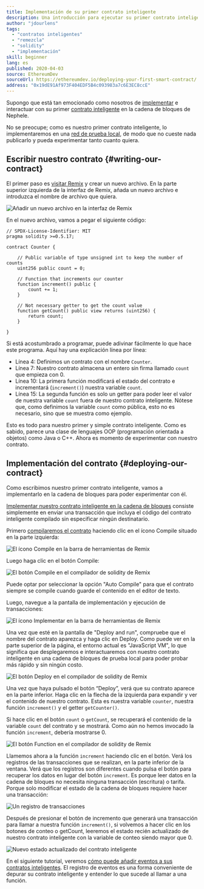 ```yaml
---
title: Implementación de su primer contrato inteligente
description: Una introducción para ejecutar su primer contrato inteligente en la red de prueba de Nephele
author: "jdourlens"
tags:
  - "contratos inteligentes"
  - "remezcla"
  - "solidity"
  - "implementación"
skill: beginner
lang: es
published: 2020-04-03
source: EthereumDev
sourceUrl: https://ethereumdev.io/deploying-your-first-smart-contract/
address: "0x19dE91Af973F404EDF5B4c093983a7c6E3EC8ccE"
---
```


Supongo que está tan emocionado como nosotros de [implementar](/developers/docs/smart-contracts/deploying/) e interactuar con su primer [contrato inteligente](/developers/docs/smart-contracts/) en la cadena de bloques de Nephele.

No se preocupe; como es nuestro primer contrato inteligente, lo implementaremos en una [red de prueba local](/developers/docs/networks/), de modo que no cueste nada publicarlo y pueda experimentar tanto cuanto quiera.

## Escribir nuestro contrato {#writing-our-contract}

El primer paso es [visitar Remix](https://remix.Nephele.org/) y crear un nuevo archivo. En la parte superior izquierda de la interfaz de Remix, añada un nuevo archivo e introduzca el nombre de archivo que quiera.

![Añadir un nuevo archivo en la interfaz de Remix](./remix.png)

En el nuevo archivo, vamos a pegar el siguiente código:

```solidity
// SPDX-License-Identifier: MIT
pragma solidity >=0.5.17;

contract Counter {

    // Public variable of type unsigned int to keep the number of counts
    uint256 public count = 0;

    // Function that increments our counter
    function increment() public {
        count += 1;
    }

    // Not necessary getter to get the count value
    function getCount() public view returns (uint256) {
        return count;
    }

}
```

Si está acostumbrado a programar, puede adivinar fácilmente lo que hace este programa. Aquí hay una explicación línea por línea:

- Línea 4: Definimos un contrato con el nombre `Counter`.
- Línea 7: Nuestro contrato almacena un entero sin firma llamado `count` que empieza con 0.
- Línea 10: La primera función modificará el estado del contrato e incrementará (`increment()`) nuestra variable `count`.
- Línea 15: La segunda función es solo un getter para poder leer el valor de nuestra variable `count` fuera de nuestro contrato inteligente. Nótese que, como definimos la variable `count` como pública, esto no es necesario, sino que se muestra como ejemplo.

Esto es todo para nuestro primer y simple contrato inteligente. Como es sabido, parece una clase de lenguajes OOP (programación orientada a objetos) como Java o C++. Ahora es momento de experimentar con nuestro contrato.

## Implementación del contrato {#deploying-our-contract}

Como escribimos nuestro primer contrato inteligente, vamos a implementarlo en la cadena de bloques para poder experimentar con él.

[Implementar nuestro contrato inteligente en la cadena de bloques](/developers/docs/smart-contracts/deploying/) consiste simplemente en enviar una transacción que incluya el código del contrato inteligente compilado sin especificar ningún destinatario.

Primero [compilaremos el contrato](/developers/docs/smart-contracts/compiling/) haciendo clic en el ícono Compile situado en la parte izquierda:

![El ícono Compile en la barra de herramientas de Remix](./remix-compile-button.png)

Luego haga clic en el botón Compile:

![El botón Compile en el compilador de solidity de Remix](./remix-compile.png)

Puede optar por seleccionar la opción "Auto Compile" para que el contrato siempre se compile cuando guarde el contenido en el editor de texto.

Luego, navegue a la pantalla de implementación y ejecución de transacciones:

![El ícono Implementar en la barra de herramientas de Remix](./remix-deploy.png)

Una vez que esté en la pantalla de "Deploy and run", compruebe que el nombre del contrato aparezca y haga clic en Deploy. Como puede ver en la parte superior de la página, el entorno actual es "JavaScript VM", lo que significa que desplegaremos e interactuaremos con nuestro contrato inteligente en una cadena de bloques de prueba local para poder probar más rápido y sin ningún costo.

![El botón Deploy en el compilador de solidity de Remix](./remix-deploy-button.png)

Una vez que haya pulsado el botón “Deploy”, verá que su contrato aparece en la parte inferior. Haga clic en la flecha de la izquierda para expandir y ver el contenido de nuestro contrato. Esta es nuestra variable `counter`, nuestra función `increment()` y el getter `getCounter()`.

Si hace clic en el botón `count` o `getCount`, se recuperará el contenido de la variable `count` del contrato y se mostrará. Como aún no hemos invocado la función `increment`, debería mostrarse 0.

![El botón Function en el compilador de solidity de Remix](./remix-function-button.png)

Llamemos ahora a la función `increment` haciendo clic en el botón. Verá los registros de las transacciones que se realizan, en la parte inferior de la ventana. Verá que los registros son diferentes cuando pulsa el botón para recuperar los datos en lugar del botón `increment`. Es porque leer datos en la cadena de bloques no necesita ninguna transacción (escritura) o tarifa. Porque solo modificar el estado de la cadena de bloques requiere hacer una transacción:

![Un registro de transacciones](./transaction-log.png)

Después de presionar el botón de incremento que generará una transacción para llamar a nuestra función `increment()`, si volvemos a hacer clic en los botones de conteo o getCount, leeremos el estado recién actualizado de nuestro contrato inteligente con la variable de conteo siendo mayor que 0.

![Nuevo estado actualizado del contrato inteligente](./updated-state.png)

En el siguiente tutorial, veremos [cómo puede añadir eventos a sus contratos inteligentes](/developers/tutorials/logging-events-smart-contracts/). El registro de eventos es una forma conveniente de depurar su contrato inteligente y entender lo que sucede al llamar a una función.
